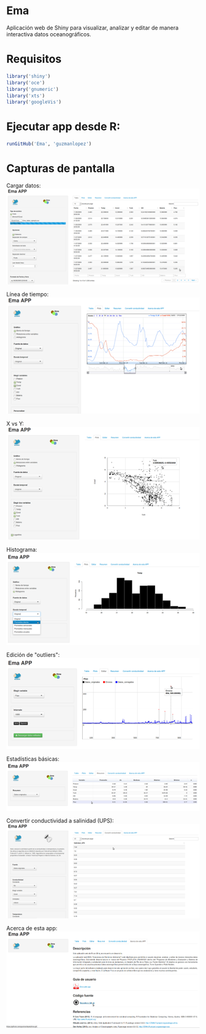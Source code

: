 Ema
===

Aplicación web de Shiny para visualizar, analizar y editar de manera interactiva datos oceanográficos.

Requisitos
===

```R
library('shiny')
library('oce')
library('gnumeric')
library('xts')
library('googleVis')
```

Ejecutar app desde R: 
===

```R
runGitHub('Ema', 'guzmanlopez')
```

Capturas de pantalla
===

Cargar datos:
![Image](https://raw.githubusercontent.com/guzmanlopez/Ema/master/Figuras/captura-de-pantalla-Ema-01.png)

Línea de tiempo:
![Image](https://raw.githubusercontent.com/guzmanlopez/Ema/master/Figuras/captura-de-pantalla-Ema-02.png)

X vs Y:
![Image](https://raw.githubusercontent.com/guzmanlopez/Ema/master/Figuras/captura-de-pantalla-Ema-03.png)

Histograma:
![Image](https://raw.githubusercontent.com/guzmanlopez/Ema/master/Figuras/captura-de-pantalla-Ema-04.png)

Edición de "outliers":
![Image](https://raw.githubusercontent.com/guzmanlopez/Ema/master/Figuras/captura-de-pantalla-Ema-05.png)

Estadísticas básicas:
![Image](https://raw.githubusercontent.com/guzmanlopez/Ema/master/Figuras/captura-de-pantalla-Ema-06.png)

Convertir conductividad a salinidad (UPS):
![Image](https://raw.githubusercontent.com/guzmanlopez/Ema/master/Figuras/captura-de-pantalla-Ema-07.png)

Acerca de esta app:
![Image](https://raw.githubusercontent.com/guzmanlopez/Ema/master/Figuras/captura-de-pantalla-Ema-08.png)